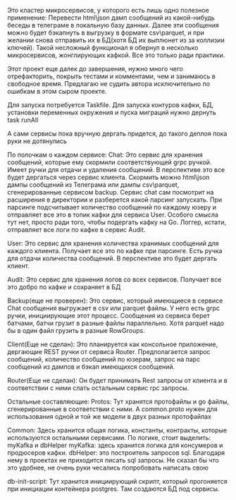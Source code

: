 Это кластер микросервисов, у которого есть лишь одно полезное применение: Перевести html\json дамп сообщений из какой-нибудь беседы в телеграме в локальную базу данных.
Далее эти сообщения можно будет бэкапнуть в выгрузку в формате csv\parquet, и при желании снова отправить их в БД(хотя БД их выплюнет из за коллизии ключей).
Такой несложный функционал я обернул в несколько микросервисов, жонглирующих кафкой. Все это только ради практики.

Этот проект еще далек до завершения, нужно много чего отрефакторить, покрыть тестами и комментами, чем и занимаюсь в свободное время.
Предлагаю не судить автора исключительно по ошибкам в этом сыром проекте.

Для запуска потребуется Taskfile.
Для запуска контуров кафки, БД, установки переменных окружения и пуска миграций нужно дернуть
task runAll

А сами сервисы пока вручную дергать придется, до такого деплоя пока руки не дотянулись

По полочкам о каждом сервисе:
Chat:
Это сервис для хранения сообщений, которые ему скормили соответствующей grpc ручкой.
Имеет ручки для отдачи и удаления сообщений. В перспективе это все будет дергаться через сервис клиента.
Скормить можно html\json дампы сообщений из Телеграма или дампы csv\parquet, сгенерированные сервисом backup. 
Сервис chat сам посмотрит на расширения в директории и разберется какой парсинг запускать.
При парсинге подсчитывает количество сообщений по каждому юзеру и отправляет все это в топик кафки для сервиса User.
Особого смысла тут нет, просто ради того, чтобы подергать кафку на Go.
Логгер, кстати, отправляет все логи по кафке в сервис Audit.

User:
Это сервис для хранения количества хранимых сообщений для каждого клиента. Получает все это по кафке при парсинге.
Есть ручка для отдачи количества сообщений. В перспективе это будет дергать клиент.

Audit: 
Это сервис для хранения логов со всех сервисов. Получает все это добро по кафке и сохраняет в БД

Backup(еще не проверен):
Это сервис, который имеющиеся в сервисе Chat сообщения выгружает в csv или parquet файлы. 
У него есть grpc ручки, инициирующие этот процесс. Сообщения из сервиса берет батчами, батчи грузит в разные файлы параллельно.
Хотя parquet надо бы в один файл грузить в разные RowGroups. 

Client(Еще не сделан):
Это планируется как консольное приложение, дергающие REST ручки от сервиса Router.
Предполагается запрос сообщений, количество сообщений по юзерам, запрос на парс сообщений из дампов и бэкап имеющихся сообщений.

Router(Еще не сделан):
Он будет принимать Rest запросы от клиента и в соответствии с ними слать остальным сервис rpc запросы.

Остальные составляющие:
Protos:
Тут хранятся протофайлы и go файлы, сгенерированные в соответствии с ними. А common.proto нужен для использования одной и той же модели в двух разных протофайлах

Common:
Здесь хранится общая логика, константы, контракты, которые используются остальными сервисами.
По логике, стоит выделить: myKafka и dbHelper
myKafka: здесь хранится логика для консумеров и продюсеров кафки.
dbHelper: это построитель запросов sql. Благодаря нему в проектах не приходится писать sql запросы. 
Не сказал бы что это удобнее, не очень руки чесались попробовать написать свою 


db-init-script:
Тут хранится инициирующий скрипт, который прогоняется при инициации контейнера postgres. Там создаются БД под сервисы.
